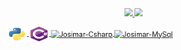 <div align="center">
  <a href="https://github.com/josimargoncalves">
  <img height="160em" src="https://github-readme-stats.vercel.app/api?username=josimargoncalves&show_icons=true&theme=dark&include_all_commits=true&count_private=true"/>
  <img height="160em" src="https://github-readme-stats.vercel.app/api/top-langs/?username=josimargoncalves&layout=compact&langs_count=7&theme=dark"/>
</div>

<div style="display: inline_block"><br>
  <img align="center" alt="Josimar-Python" height="30" width="40" src="https://raw.githubusercontent.com/devicons/devicon/master/icons/python/python-original.svg">
  <img align="center" alt="Josimar-Csharp" height="30" width="40" src="https://raw.githubusercontent.com/devicons/devicon/master/icons/csharp/csharp-original.svg">
  <img align="center" alt="Josimar-Csharp" height="30" width="40" src="https://cdn.jsdelivr.net/gh/devicons/devicon/icons/visualstudio/visualstudio-plain.svg">
  <img align="center" alt="Josimar-MySql" height="30" width="40" src="https://cdn.jsdelivr.net/gh/devicons/devicon/icons/mysql/mysql-original-wordmark.svg">
</div>

